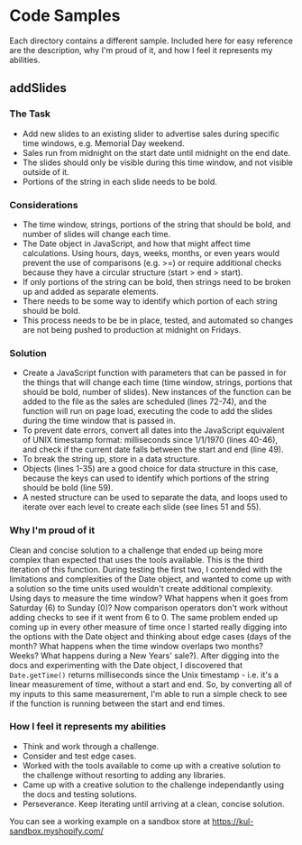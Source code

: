 # Code Samples

Each directory contains a different sample. Included here for easy reference are the description, why I'm proud of it, and how I feel it represents my abilities. 

## addSlides
### The Task
  - Add new slides to an existing slider to advertise sales during specific time windows, e.g. Memorial Day weekend. 
  - Sales run from midnight on the start date until midnight on the end date. 
  - The slides should only be visible during this time window, and not visible outside of it. 
  - Portions of the string in each slide needs to be bold.

### Considerations
  - The time window, strings, portions of the string that should be bold, and number of slides will change each time.
  - The Date object in JavaScript, and how that might affect time calculations. Using hours, days, weeks, months, or even years would prevent the use of comparisons (e.g. >=) or require additional checks because they have a circular structure (start > end > start).
  - If only portions of the string can be bold, then strings need to be broken up and added as separate elements.
  - There needs to be some way to identify which portion of each string should be bold. 
  - This process needs to be be in place, tested, and automated so changes are not being pushed to production at midnight on Fridays.

### Solution
  - Create a JavaScript function with parameters that can be passed in for the things that will change each time (time window, strings, portions that should be bold, number of slides). New instances of the function can be added to the file as the sales are scheduled (lines 72-74), and the function will run on page load, executing the code to add the slides during the time window that is passed in.
  - To prevent date errors, convert all dates into the JavaScript equivalent of UNIX timestamp format: milliseconds since 1/1/1970 (lines 40-46), and check if the current date falls between the start and end (line 49).
  - To break the string up, store in a data structure. 
  - Objects (lines 1-35) are a good choice for data structure in this case, because the keys can used to identify which portions of the string should be bold (line 59). 
  - A nested structure can be used to separate the data, and loops used to iterate over each level to create each slide (see lines 51 and 55).


### Why I'm proud of it
Clean and concise solution to a challenge that ended up being more complex than expected that uses the tools available. 
This is the third iteration of this function. During testing the first two, I contended with the limitations and complexities of the Date object, and wanted to come up with a solution so the time units used wouldn't create additional complexity. Using days to measure the time window? What happens when it goes from Saturday (6) to Sunday (0)? Now comparison operators don't work without adding checks to see if it went from 6 to 0. The same problem ended up coming up in every other measure of time once I started really digging into the options with the Date object and thinking about edge cases (days of the month? What happens when the time window overlaps two months? Weeks? What happens during a New Years' sale?). 
After digging into the docs and experimenting with the Date object, I discovered that `Date.getTime()` returns milliseconds since the Unix timestamp - i.e. it's a linear measurement of time, without a start and end. So, by converting all of my inputs to this same measurement, I'm able to run a simple check to see if the function is running between the start and end times. 

### How I feel it represents my abilities
- Think and work through a challenge.
- Consider and test edge cases.
- Worked with the tools available to come up with a creative solution to the challenge without resorting to adding any libraries.
- Came up with a creative solution to the challenge independantly using the docs and testing solutions. 
- Perseverance. Keep iterating until arriving at a clean, concise solution.

You can see a working example on a sandbox store at https://kul-sandbox.myshopify.com/


